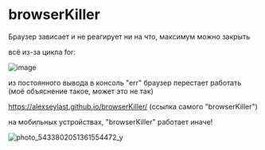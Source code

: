 # browserKiller
Браузер зависает и не реагирует ни на что, максимум можно закрыть

всё из-за цикла for:

![image](https://user-images.githubusercontent.com/100422108/201073739-23b61a09-6b77-4273-8263-566b2bc2040f.png)

из постоянного вывода в консоль "err" браузер перестает работать (моё объяснение такое, может это не так)

https://alexseylast.github.io/browserKiller/ (ссылка самого "browserKiller")

на мобильных устройствах, "browserKiller" работает иначе!

![photo_5433802051361554472_y](https://user-images.githubusercontent.com/100422108/201076158-b0ead0f0-877d-4bfc-baee-5fc6cc3d6e46.jpg)

